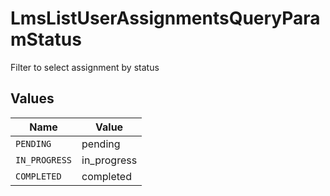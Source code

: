 # LmsListUserAssignmentsQueryParamStatus

Filter to select assignment by status


## Values

| Name          | Value         |
| ------------- | ------------- |
| `PENDING`     | pending       |
| `IN_PROGRESS` | in_progress   |
| `COMPLETED`   | completed     |